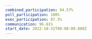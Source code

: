 ```yaml
---
combined_participation: 94.57%
poll_participation: 100%
exec_participation: 87.5%
communication: 96.61%
start_date: 2022-10-31T00:00:00.000Z
---
```

